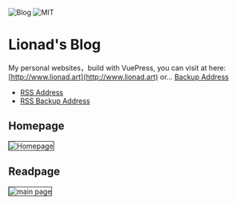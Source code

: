 ![Blog](https://img.shields.io/badge/Lionad--Guirotar-Blog-blueviolet)
![MIT](https://img.shields.io/badge/License-MIT-blue)

# Lionad's Blog

My personal websites，build with VuePress, you can visit at here: [http://www.lionad.art](http://www.lionad.art) or... [Backup Address](https://mgear-blogs.obs-website.cn-east-3.myhuaweicloud.com/)

* [RSS Address](http://lionad.art/rss.xml)
* [RSS Backup Address](https://mgear-blogs.obs-website.cn-east-3.myhuaweicloud.com/rss.xml)

## Homepage

<img src="https://cdn.jsdelivr.net/gh/Lionad-Morotar/blog-cdn/assets/home.png" alt="Homepage" style="border: 1px solid" />

## Readpage

<img src="https://cdn.jsdelivr.net/gh/Lionad-Morotar/blog-cdn/assets/browser_AglRWSCUjO.png" alt="main page" style="border: 1px solid" />
